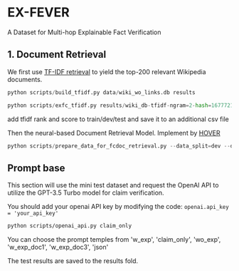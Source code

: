 # EX-FEVER
A Dataset for Multi-hop Explainable Fact Verification



## 1. Document Retrieval

We first use [TF-IDF retrieval](https://github.com/facebookresearch/DrQA/tree/main/scripts/retriever) to yield the top-200 relevant Wikipedia documents.

```python
python scripts/build_tfidf.py data/wiki_wo_links.db results
```

```python
python scripts/exfc_tfidf.py results/wiki_db-tfidf-ngram=2-hash=16777216-tokenizer=simple.npz results
```

add tfidf rank and score to train/dev/test and save it to an additional csv file

Then the neural-based Document Retrieval Model. Implement by [HOVER](https://github.com/hover-nlp/hover)

```python
python scripts/prepare_data_for_fcdoc_retrieval.py --data_split=dev --doc_retrieve_range=200
```

## Prompt base

This section will use the mini test dataset and request the OpenAI API to utilize the GPT-3.5 Turbo model for claim verification.

You should add your openai API key by modifying the code:  `openai.api_key = 'your_api_key'`

```sh
python scripts/openai_api.py claim_only
```

You can choose the prompt temples from 'w_exp', 'claim_only', 'wo_exp', 'w_exp_doc1', 'w_exp_doc3', 'json'

The test results are saved to the results fold.